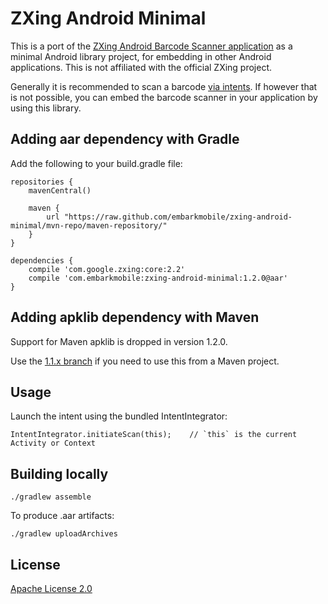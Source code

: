 # ZXing Android Minimal

This is a port of the [ZXing Android Barcode Scanner application](http://code.google.com/p/zxing/) as a minimal Android
library project, for embedding in other Android applications. This is not affiliated with the official ZXing project.

Generally it is recommended to scan a barcode [via intents](http://code.google.com/p/zxing/wiki/ScanningViaIntent).
If however that is not possible, you can embed the barcode scanner in your application by using this library.

## Adding aar dependency with Gradle

Add the following to your build.gradle file:

    repositories {
        mavenCentral()

        maven {
            url "https://raw.github.com/embarkmobile/zxing-android-minimal/mvn-repo/maven-repository/"
        }
    }

    dependencies {
        compile 'com.google.zxing:core:2.2'
        compile 'com.embarkmobile:zxing-android-minimal:1.2.0@aar'
    }


## Adding apklib dependency with Maven

Support for Maven apklib is dropped in version 1.2.0.

Use the [1.1.x branch](https://github.com/embarkmobile/zxing-android-minimal/tree/1.1.x) if you need to use this from a Maven project.

## Usage

Launch the intent using the bundled IntentIntegrator:

    IntentIntegrator.initiateScan(this);    // `this` is the current Activity or Context

## Building locally

    ./gradlew assemble

To produce .aar artifacts:

    ./gradlew uploadArchives

## License

[Apache License 2.0](http://www.apache.org/licenses/LICENSE-2.0)

